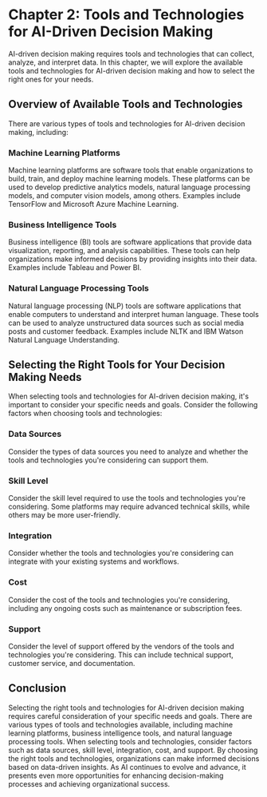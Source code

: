 Chapter 2: Tools and Technologies for AI-Driven Decision Making
===============================================================

AI-driven decision making requires tools and technologies that can collect, analyze, and interpret data. In this chapter, we will explore the available tools and technologies for AI-driven decision making and how to select the right ones for your needs.

Overview of Available Tools and Technologies
--------------------------------------------

There are various types of tools and technologies for AI-driven decision making, including:

### Machine Learning Platforms

Machine learning platforms are software tools that enable organizations to build, train, and deploy machine learning models. These platforms can be used to develop predictive analytics models, natural language processing models, and computer vision models, among others. Examples include TensorFlow and Microsoft Azure Machine Learning.

### Business Intelligence Tools

Business intelligence (BI) tools are software applications that provide data visualization, reporting, and analysis capabilities. These tools can help organizations make informed decisions by providing insights into their data. Examples include Tableau and Power BI.

### Natural Language Processing Tools

Natural language processing (NLP) tools are software applications that enable computers to understand and interpret human language. These tools can be used to analyze unstructured data sources such as social media posts and customer feedback. Examples include NLTK and IBM Watson Natural Language Understanding.

Selecting the Right Tools for Your Decision Making Needs
--------------------------------------------------------

When selecting tools and technologies for AI-driven decision making, it's important to consider your specific needs and goals. Consider the following factors when choosing tools and technologies:

### Data Sources

Consider the types of data sources you need to analyze and whether the tools and technologies you're considering can support them.

### Skill Level

Consider the skill level required to use the tools and technologies you're considering. Some platforms may require advanced technical skills, while others may be more user-friendly.

### Integration

Consider whether the tools and technologies you're considering can integrate with your existing systems and workflows.

### Cost

Consider the cost of the tools and technologies you're considering, including any ongoing costs such as maintenance or subscription fees.

### Support

Consider the level of support offered by the vendors of the tools and technologies you're considering. This can include technical support, customer service, and documentation.

Conclusion
----------

Selecting the right tools and technologies for AI-driven decision making requires careful consideration of your specific needs and goals. There are various types of tools and technologies available, including machine learning platforms, business intelligence tools, and natural language processing tools. When selecting tools and technologies, consider factors such as data sources, skill level, integration, cost, and support. By choosing the right tools and technologies, organizations can make informed decisions based on data-driven insights. As AI continues to evolve and advance, it presents even more opportunities for enhancing decision-making processes and achieving organizational success.
